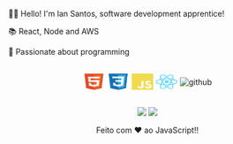 👨‍💻 Hello! I'm Ian Santos, software development apprentice!

📚 React, Node and AWS

🔭 Passionate about programming


<p align="center" style="border-radius:100%"></p>

<div align="center">
</div>

<div align="center" valign="top"><br>
    <img align="center" alt="HTML" height="30" width="40" src="https://raw.githubusercontent.com/devicons/devicon/master/icons/html5/html5-original.svg">
    
  <img align="center" alt="CSS" height="30" width="40" src="https://raw.githubusercontent.com/devicons/devicon/master/icons/css3/css3-original.svg">
  
  <img align="center" alt="Js" height="30" width="40" src="https://raw.githubusercontent.com/devicons/devicon/master/icons/javascript/javascript-plain.svg">
  <img align="center" alt="React" height="30" width="40" src="https://raw.githubusercontent.com/devicons/devicon/master/icons/react/react-original.svg">
 
  <img align="center" alt="github" height="30" width="40" src="https://www.itexperts.com.br/wp-content/uploads/2022/05/30115906/AWS-Cloud-1.png">
  
</div><br>

<div align="center">

  <a href="https://www.facebook.com/ian.santos.7121614/?locale=pt_BR" target="_blank"><img src="https://img.shields.io/badge/Instagram-1877F2?style=for-the-badge&logo=Instagram&logoColor=white" target="_blank"></a> 
  <a href="https://www.linkedin.com/in/ian-santos-07890428a/" target="_blank"><img src="https://img.shields.io/badge/-LinkedIn-%230077B5?style=for-the-badge&logo=linkedin&logoColor=white" target="_blank"></a> 
</div>


<div align="center">
  <p>Feito com ❤️ ao JavaScript!!</p>
</div>

